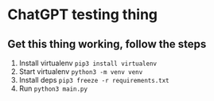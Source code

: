 # ChatGPT testing thing

## Get this thing working, follow the steps

1. Install virtualenv `pip3 install virtualenv`
1. Start virtualenv `python3 -m venv venv`
1. Install deps `pip3 freeze -r requirements.txt`
1. Run `python3 main.py`